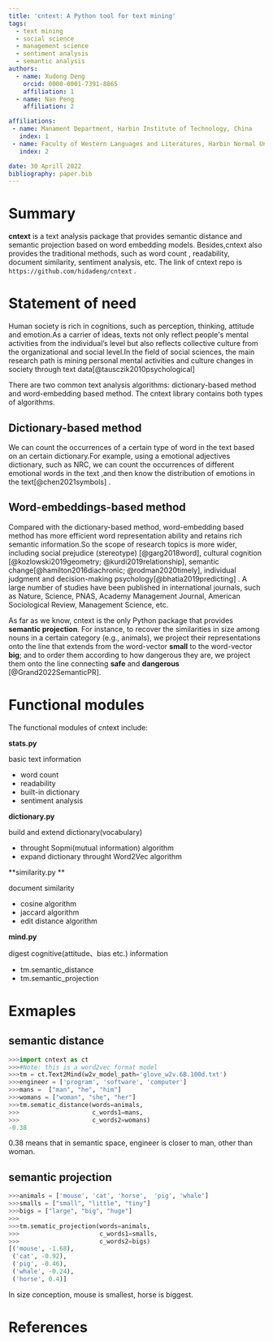 ```yaml
---
title: 'cntext: A Python tool for text mining'
tags:
  - text mining
  - social science
  - management science
  - sentiment analysis
  - semantic analysis
authors:
  - name: Xudong Deng 
    orcid: 0000-0001-7391-8865
    affiliation: 1
  - name: Nan Peng 
    affiliation: 2

affiliations:
 - name: Manament Department, Harbin Institute of Technology, China
   index: 1
 - name: Faculty of Western Languages and Literatures, Harbin Normal Uninversity, China
   index: 2

date: 30 Aprill 2022
bibliography: paper.bib
---
```


# Summary

**cntext** is a text analysis package that provides semantic distance and semantic projection based on word embedding models. Besides,cntext also provides the traditional methods, such as word count , readability, document similarity, sentiment analysis, etc. The link of cntext repo is ``https://github.com/hidadeng/cntext`` .







# Statement of need

Human society is rich in cognitions, such as perception, thinking, attitude and emotion.As a carrier of ideas, texts not only reflect people's mental activities from the individual’s level but also reflects collective culture from the organizational and social level.In the field of social sciences, the main research path is mining personal mental activities and culture changes in society through text data[@tausczik2010psychological]



There are two common text analysis algorithms: dictionary-based method and word-embedding based method. The cntext library contains both types of algorithms.



## Dictionary-based method

We can count the occurrences of a certain type of word in the text based on an certain dictionary.For example,  using a emotional adjectives dictionary, such as NRC, we can count the occurrences of different emotional words in the text ,and then know the distribution of emotions in the text[@chen2021symbols] .



## Word-embeddings-based method

Compared with the dictionary-based method, word-embedding based method has more efficient word representation ability and retains rich semantic information.So the scope of research topics is more wider, including social prejudice (stereotype) [@garg2018word], cultural cognition [@kozlowski2019geometry; @kurdi2019relationship], semantic change[@hamilton2016diachronic; @rodman2020timely], individual judgment and decision-making psychology[@bhatia2019predicting] .  A large number of studies have been published in international journals, such as Nature, Science, PNAS, Academy Management Journal, American Sociological Review, Management Science, etc.



As far as we know, cntext is the only Python package that provides **semantic projection**. For instance, to recover the similarities in size among nouns in a certain category (e.g., animals), we project their representations onto the line that extends from the word-vector **small** to the word-vector **big**; and to order them according to how dangerous they are, we project them onto the line connecting **safe** and **dangerous** [@Grand2022SemanticPR].



# Functional modules

The functional modules of cntext include:

**stats.py**

basic text information

  -  word count
  -  readability
  -  built-in dictionary
  -  sentiment analysis

**dictionary.py**

 build and extend dictionary(vocabulary)

  -  throught Sopmi(mutual information) algorithm
  -  expand dictionary throught Word2Vec algorithm

**similarity.py  **

document similarity

  -  cosine algorithm
  -  jaccard algorithm
  -  edit distance algorithm

**mind.py** 

digest cognitive(attitude、bias etc.) information

  -  tm.semantic_distance
  -  tm.semantic_projection

  

# Exmaples
## semantic distance

```python
>>>import cntext as ct
>>>#Note: this is a word2vec format model
>>>tm = ct.Text2Mind(w2v_model_path='glove_w2v.6B.100d.txt')
>>>engineer = ['program', 'software', 'computer']
>>>mans =  ["man", "he", "him"]
>>>womans = ["woman", "she", "her"]
>>>tm.sematic_distance(words=animals, 
>>>                    c_words1=mans, 
>>>                    c_words2=womans)
-0.38
```


0.38 means that in semantic space, engineer is closer to man, other than woman.


## semantic projection


```python
>>>animals = ['mouse', 'cat', 'horse',  'pig', 'whale']
>>>smalls = ["small", "little", "tiny"]
>>>bigs = ["large", "big", "huge"]
>>>
>>>tm.sematic_projection(words=animals, 
>>>                      c_words1=smalls, 
>>>                      c_words2=bigs)
[('mouse', -1.68),
 ('cat', -0.92),
 ('pig', -0.46),
 ('whale', -0.24),
 ('horse', 0.4)]
```


In size conception, mouse is smallest, horse is biggest.







# References
